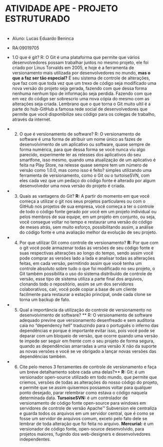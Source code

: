 # ATIVIDADE APE - PROJETO ESTRUTURADO <h1>
* Aluno: Lucas Eduardo Beninca
* RA:09019705

* 1.O que é git?
			R: O Git é uma plataforma que permite que vários desenvolvedores possam trabalhar juntos no mesmo projeto, ele foi criado por Linus Torvalds em 2005, e
 			hoje é a ferramenta de versionamento mais utilizada por desenvolvedores no mundo, **mas o que a faz ser tão especial?** É seu sistema de controle de alterações, 
			que faz com que toda vez que um trexo de código seja modificado uma nova versão do projeto seja gerada, fazendo com que dessa forma nenhuma nenhum tipo de informação 
			seja perdida. Fazendo com que em vez do código ser sobrescrio uma nova cópia do mesmo com as alterações seja criada. Lembrano que o que torna o Git muito ultil é a 				parte do hub-GitHub a famosa rede social de desenvolvedores
 			que permite que você disponibilize seu código para os colegas de trabalho, através da internet.

* 2. O que é versionamento de software?
			R: O versionamento de software é uma forma de atribuir um nome único as fazes de desenvolvimento de um aplicativo ou software, quase sempre de forma numérica, 
			para que dessa forma se você nunca viu algo parecido, experimente ler as relesses dos aplicativos do seu smartfone, isso mesmo, 
			quando uma atualização de um aplicativo é feita na Play Store, na relesse quase sempre tem um número de versão como 1.0.0,
			mas como isso é feito? simples utilizando uma ferramenta de versionamento, como o Git ou o turtoiseSVN, 
			com eles cada vez que um pedaço do código fonte é alterado por algum desenvolvedor uma nova versão do projeto é criada.

* 3. Quais as vantagens do Git?
          		 **R:** A partir do momento em que você começa a utilizar o git  nos seus projetos particulares ou com o GitHub nos projetos de sua empresa,
				você começa a ter o controle de todo o código fonte gerado por você em um projeto individual ou pelos membros de sua equipe, em um projeto em conjunto, ou seja,
				você consegue voltar no tempo e restaurar uma versão do código de meses atrás, sem muito esforço, possibilitando assim,
				a análise do código fonte e uma avaliação melhor da evolução de seu projeto.
				
* 4. Por que utilizar Git como controle de versionamento?
       	 **R:** Por que com o git você pode armazenar todas as versões de seu código fonte e suas respectivas alterações ao longo do tempo, 
		sendo assim você pode comprar as versões lado a lada e analisar todas as alterações feitas, em cada versão, permitindo assim que você tenha um controle absoluto 
	sobre tudo o que foi modificado no seu projeto, o Git também possibilita o uso do sistema distribuído de controle de versão, esse tipo de sistema utiliza a parte final dos arquivos, 
	   	clonando todo o repositório, assim se um dos servidores colaborativos, cair, você pode copiar a base de um cliente 
	 	facilmente para restaurar a estação principal, onde cada clone se torna um backup de fato.
	
* 5. Qual a importância da utilização do controle de versionamento no desenvolvimento de software? **
	 R: O versionamento de software adequado previne que versionamento desenfreado e sem auditoria caia no “dependency hell” traduzindo para o português o inferno das dependências
	e porque é importante evitar isso, pois você pode se deparar com um bloqueio de versão, que ocorre quando uma versão te impede ser seguir em frente com o seu projeto de forma segura,
	quando as dependências amarradas a uma versão X não da suporte as novas versões e você se ve obrigado a lançar novas versões das dependências também.

* 6. Cite pelo menos 3 ferramentes de controle de versionamento e faça um breve detalhamento sobre cada uma delas?**
	 **R:** Git: é um versionador open-source utilizado em todo mundo, que permite que criemos, versões de todas as alterações do nosso código do projeto, e permite que se assim quisermos
	possamos voltar para qualquer ponto desejado, parar relembrar como estava o código naquela determinada data.
        **TursoiseSVN:** é um controlador de versionamento de código fonte open-source para windows em servidores de controle de versão Apache™ Subversion ele centraliza e guarda todos os arquivos em um servidor central,
	que é como se fosse um servidor de arquivos comum, exceto pelo fato dele se lembrar de toda alteração que foi feita no arquivo.
                      	 **Mercurial:** é um versionador de código fonte, open-source desenvolvido, para projetos maiores, fugindo dos web-designers e desenvolvedores independentes.



